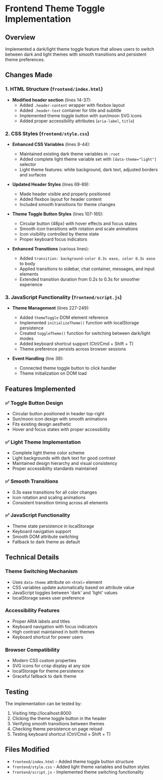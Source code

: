 # Frontend Theme Toggle Implementation

## Overview
Implemented a dark/light theme toggle feature that allows users to switch between dark and light themes with smooth transitions and persistent theme preferences.

## Changes Made

### 1. HTML Structure (`frontend/index.html`)
- **Modified header section** (lines 14-37):
  - Added `.header-content` wrapper with flexbox layout
  - Added `.header-text` container for title and subtitle
  - Implemented theme toggle button with sun/moon SVG icons
  - Added proper accessibility attributes (`aria-label`, `title`)

### 2. CSS Styles (`frontend/style.css`)
- **Enhanced CSS Variables** (lines 8-44):
  - Maintained existing dark theme variables in `:root`
  - Added complete light theme variable set with `[data-theme="light"]` selector
  - Light theme features: white background, dark text, adjusted borders and surfaces

- **Updated Header Styles** (lines 69-89):
  - Made header visible and properly positioned
  - Added flexbox layout for header content
  - Included smooth transitions for theme changes

- **Theme Toggle Button Styles** (lines 107-165):
  - Circular button (48px) with hover effects and focus states
  - Smooth icon transitions with rotation and scale animations
  - Icon visibility controlled by theme state
  - Proper keyboard focus indicators

- **Enhanced Transitions** (various lines):
  - Added `transition: background-color 0.3s ease, color 0.3s ease` to body
  - Applied transitions to sidebar, chat container, messages, and input elements
  - Extended transition duration from 0.2s to 0.3s for smoother experience

### 3. JavaScript Functionality (`frontend/script.js`)
- **Theme Management** (lines 227-249):
  - Added `themeToggle` DOM element reference
  - Implemented `initializeTheme()` function with localStorage persistence
  - Created `toggleTheme()` function for switching between dark/light modes
  - Added keyboard shortcut support (Ctrl/Cmd + Shift + T)
  - Theme preference persists across browser sessions

- **Event Handling** (line 39):
  - Connected theme toggle button to click handler
  - Theme initialization on DOM load

## Features Implemented

### ✅ Toggle Button Design
- Circular button positioned in header top-right
- Sun/moon icon design with smooth animations
- Fits existing design aesthetic
- Hover and focus states with proper accessibility

### ✅ Light Theme Implementation
- Complete light theme color scheme
- Light backgrounds with dark text for good contrast
- Maintained design hierarchy and visual consistency
- Proper accessibility standards maintained

### ✅ Smooth Transitions
- 0.3s ease transitions for all color changes
- Icon rotation and scaling animations
- Consistent transition timing across all elements

### ✅ JavaScript Functionality
- Theme state persistence in localStorage
- Keyboard navigation support
- Smooth DOM attribute switching
- Fallback to dark theme as default

## Technical Details

### Theme Switching Mechanism
- Uses `data-theme` attribute on `<html>` element
- CSS variables update automatically based on attribute value
- JavaScript toggles between 'dark' and 'light' values
- localStorage saves user preference

### Accessibility Features
- Proper ARIA labels and titles
- Keyboard navigation with focus indicators
- High contrast maintained in both themes
- Keyboard shortcut for power users

### Browser Compatibility
- Modern CSS custom properties
- SVG icons for crisp display at any size
- localStorage for theme persistence
- Graceful fallback to dark theme

## Testing
The implementation can be tested by:
1. Visiting http://localhost:8000
2. Clicking the theme toggle button in the header
3. Verifying smooth transitions between themes
4. Checking theme persistence on page reload
5. Testing keyboard shortcut (Ctrl/Cmd + Shift + T)

## Files Modified
- `frontend/index.html` - Added theme toggle button structure
- `frontend/style.css` - Added light theme variables and button styles  
- `frontend/script.js` - Implemented theme switching functionality